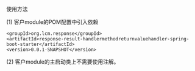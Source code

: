 使用方法

(1) 客户module的POM配置中引入依赖

    <groupId>org.lcm.response</groupId>
    <artifactId>response-result-handlermethodreturnvaluehandler-spring-boot-starter</artifactId>
    <version>0.0.1-SNAPSHOT</version>

(2) 客户module的主启动类上不需要使用注解。
    